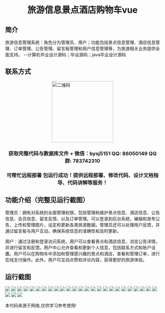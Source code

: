 <p><h1 align="center">旅游信息景点酒店购物车vue</h1></p>

## 简介
旅游信息管理系统：角色分为管理员、用户；功能包括景点信息管理、酒店信息管理、订单管理、公告管理、留言板管理和用户信息管理等，为旅游相关业务提供全面支持。    --计算机毕业设计源码；毕设源码；java毕业设计源码


## 联系方式
<img src="https://bs-1329754181.cos.ap-shanghai.myqcloud.com/wx.jpg" alt="二维码" style="display: block; margin: 0 auto;" width="200px">
<p><h3 align="center">获取完整代码与数据库文件 + 微信：bysj5151 QQ: 86050149 QQ群: 783742310</h3></p>
<p><h3 align="center">可帮忙远程部署 包运行成功！提供远程部署、修改代码、设计文档指导、代码讲解等服务！</h3></p>

## 功能介绍（完整见运行截图）
管理员：拥有对系统的全面管理权限，包括管理和维护景点信息、酒店信息、公告信息、会员信息、留言反馈、以及订单管理。可以登录到后台系统，编辑和发布公告，上传和管理图片，设定和更新各类旅游数据。管理员还可以处理用户反馈，并通过留言板与用户互动，确保系统信息的准确性和及时更新。

用户：通过注册和登录访问系统，用户可以查看景点和酒店信息，浏览公告详情，并进行留言和反馈。用户中心允许查看和更新个人信息，包括联系方式和账户设置。用户可以在购物车中添加和管理感兴趣的景点和酒店，查看和管理订单，进行在线支付操作。此外，用户可互动点赞和评论内容，获得更好的旅游体验。


## 运行截图
![](https://bs-1329754181.cos.ap-shanghai.myqcloud.com/ssm/TravelInfoAttractionsHotelsShoppingCart/img/001.jpg)
![](https://bs-1329754181.cos.ap-shanghai.myqcloud.com/ssm/TravelInfoAttractionsHotelsShoppingCart/img/002.jpg)
![](https://bs-1329754181.cos.ap-shanghai.myqcloud.com/ssm/TravelInfoAttractionsHotelsShoppingCart/img/003.jpg)
![](https://bs-1329754181.cos.ap-shanghai.myqcloud.com/ssm/TravelInfoAttractionsHotelsShoppingCart/img/004.jpg)
![](https://bs-1329754181.cos.ap-shanghai.myqcloud.com/ssm/TravelInfoAttractionsHotelsShoppingCart/img/005.jpg)
![](https://bs-1329754181.cos.ap-shanghai.myqcloud.com/ssm/TravelInfoAttractionsHotelsShoppingCart/img/006.jpg)
![](https://bs-1329754181.cos.ap-shanghai.myqcloud.com/ssm/TravelInfoAttractionsHotelsShoppingCart/img/007.jpg)
![](https://bs-1329754181.cos.ap-shanghai.myqcloud.com/ssm/TravelInfoAttractionsHotelsShoppingCart/img/008.jpg)
![](https://bs-1329754181.cos.ap-shanghai.myqcloud.com/ssm/TravelInfoAttractionsHotelsShoppingCart/img/009.jpg)
![](https://bs-1329754181.cos.ap-shanghai.myqcloud.com/ssm/TravelInfoAttractionsHotelsShoppingCart/img/010.jpg)
![](https://bs-1329754181.cos.ap-shanghai.myqcloud.com/ssm/TravelInfoAttractionsHotelsShoppingCart/img/011.jpg)
![](https://bs-1329754181.cos.ap-shanghai.myqcloud.com/ssm/TravelInfoAttractionsHotelsShoppingCart/img/012.jpg)
![](https://bs-1329754181.cos.ap-shanghai.myqcloud.com/ssm/TravelInfoAttractionsHotelsShoppingCart/img/013.jpg)
![](https://bs-1329754181.cos.ap-shanghai.myqcloud.com/ssm/TravelInfoAttractionsHotelsShoppingCart/img/014.jpg)
![](https://bs-1329754181.cos.ap-shanghai.myqcloud.com/ssm/TravelInfoAttractionsHotelsShoppingCart/img/015.jpg)
![](https://bs-1329754181.cos.ap-shanghai.myqcloud.com/ssm/TravelInfoAttractionsHotelsShoppingCart/img/016.jpg)
![](https://bs-1329754181.cos.ap-shanghai.myqcloud.com/ssm/TravelInfoAttractionsHotelsShoppingCart/img/017.jpg)
![](https://bs-1329754181.cos.ap-shanghai.myqcloud.com/ssm/TravelInfoAttractionsHotelsShoppingCart/img/018.jpg)
![](https://bs-1329754181.cos.ap-shanghai.myqcloud.com/ssm/TravelInfoAttractionsHotelsShoppingCart/img/019.jpg)
![](https://bs-1329754181.cos.ap-shanghai.myqcloud.com/ssm/TravelInfoAttractionsHotelsShoppingCart/img/020.jpg)
![](https://bs-1329754181.cos.ap-shanghai.myqcloud.com/ssm/TravelInfoAttractionsHotelsShoppingCart/img/021.jpg)
![](https://bs-1329754181.cos.ap-shanghai.myqcloud.com/ssm/TravelInfoAttractionsHotelsShoppingCart/img/022.jpg)
![](https://bs-1329754181.cos.ap-shanghai.myqcloud.com/ssm/TravelInfoAttractionsHotelsShoppingCart/img/023.jpg)
![](https://bs-1329754181.cos.ap-shanghai.myqcloud.com/ssm/TravelInfoAttractionsHotelsShoppingCart/img/024.jpg)
![](https://bs-1329754181.cos.ap-shanghai.myqcloud.com/ssm/TravelInfoAttractionsHotelsShoppingCart/img/025.jpg)
![](https://bs-1329754181.cos.ap-shanghai.myqcloud.com/ssm/TravelInfoAttractionsHotelsShoppingCart/img/026.jpg)
![](https://bs-1329754181.cos.ap-shanghai.myqcloud.com/ssm/TravelInfoAttractionsHotelsShoppingCart/img/027.jpg)
![](https://bs-1329754181.cos.ap-shanghai.myqcloud.com/ssm/TravelInfoAttractionsHotelsShoppingCart/img/028.jpg)

<p>本代码来源于网络,仅供学习参考使用!</p>
